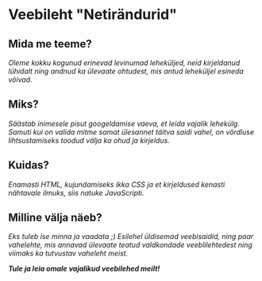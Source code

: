 # Veebileht "Netirändurid"

## Mida me teeme?
*Oleme kokku kogunud erinevad levinumad leheküljed, neid kirjeldanud lühidalt ning andnud ka ülevaate ohtudest, mis antud leheküljel
esineda võivad.*

## Miks?
*Säästab inimesele pisut googeldamise vaeva, et leida vajalik lehekülg. Samuti kui on valida mitme samat ülesannet täitva saidi vahel,
on võrdluse lihtsustamiseks toodud välja ka ohud ja kirjeldus.*

## Kuidas?
*Enamasti HTML, kujundamiseks ikka CSS ja et kirjeldused kenasti nähtavale ilmuks, siis natuke JavaScripti.*

## Milline välja näeb?
*Eks tuleb ise minna ja vaadata ;) Esilehel üldisemad veebisaidid, ning paar vahelehte, mis annavad ülevaate teatud valdkondade 
veeblilehtedest ning viimaks ka tutvustav vaheleht meist.*

***Tule ja leia omale vajalikud veebilehed meilt!***
